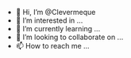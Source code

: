 - 👋 Hi, I’m @Clevermeque
- 👀 I’m interested in ...
- 🌱 I’m currently learning ...
- 💞️ I’m looking to collaborate on ...
- 📫 How to reach me ...

<!---
Clevermeque/Clevermeque is a ✨ special ✨ repository because its `README.md` (this file) appears on your GitHub profile.
You can click the Preview link to take a look at your changes.
--->
